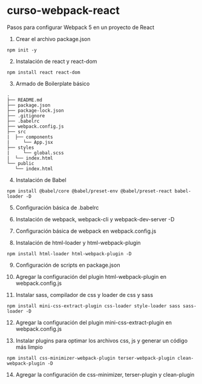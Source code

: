 # curso-webpack-react

Pasos para configurar Webpack 5 en un proyecto de React

1. Crear el archivo package.json

```
npm init -y
```

2. Instalación de react y react-dom

```
npm install react react-dom
```

3. Armado de Boilerplate básico

```text
.
├── README.md
├── package.json
├── package-lock.json
├── .gitignore
├── .babelrc
├── webpack.config.js
├── src
|  ├── components
|     └── App.jsx
├── styles
|     └── global.scss
|  └── index.html
└── public
   └── index.html

```

4. Instalación de Babel

```
npm install @babel/core @babel/preset-env @babel/preset-react babel-loader -D
```

5. Configuración básica de .babelrc

6. Instalación de webpack, webpack-cli y webpack-dev-server -D

7. Configuración básica de webpack en webpack.config.js

8. Instalación de html-loader y html-webpack-plugin

```
npm install html-loader html-webpack-plugin -D
```

9. Configuración de scripts en package.json

10. Agregar la configuración del plugin html-webpack-plugin en webpack.config.js
11. Instalar sass, compilador de css y loader de css y sass

```
npm install mini-css-extract-plugin css-loader style-loader sass sass-loader -D
```

12. Agregar la configuración del plugin mini-css-extract-plugin en webpack.config.js

13. Instalar plugins para optimar los archivos css, js y generar un código más limpio

```
npm install css-minimizer-webpack-plugin terser-webpack-plugin clean-webpack-plugin -D
```

14. Agregar la configuración de css-minimizer, terser-plugin y clean-plugin
